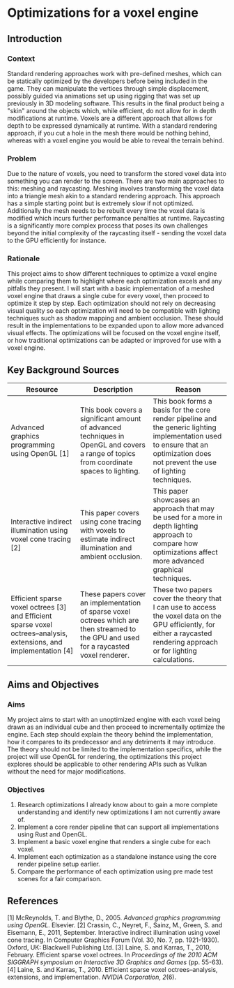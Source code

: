<!-- markdownlint-configure-file { "MD013": false } -->

# Optimizations for a voxel engine

## Introduction

### Context

Standard rendering approaches work with pre-defined meshes, which can be statically optimized by the developers before being included in the game. They can manipulate the vertices through simple displacement, possibly guided via animations set up using rigging that was set up previously in 3D modeling software. This results in the final product being a "skin" around the objects which, while efficient, do not allow for in depth modifications at runtime. Voxels are a different approach that allows for depth to be expressed dynamically at runtime. With a standard rendering approach, if you cut a hole in the mesh there would be nothing behind, whereas with a voxel engine you would be able to reveal the terrain behind.

### Problem

Due to the nature of voxels, you need to transform the stored voxel data into something you can render to the screen. There are two main approaches to this: meshing and raycasting. Meshing involves transforming the voxel data into a triangle mesh akin to a standard rendering approach. This approach has a simple starting point but is extremely slow if not optimized. Additionally the mesh needs to be rebuilt every time the voxel data is modified which incurs further performance penalties at runtime. Raycasting is a significantly more complex process that poses its own challenges beyond the initial complexity of the raycasting itself - sending the voxel data to the GPU efficiently for instance.

### Rationale

This project aims to show different techniques to optimize a voxel engine while comparing them to highlight where each optimization excels and any pitfalls they present. I will start with a basic implementation of a meshed voxel engine that draws a single cube for every voxel, then proceed to optimize it step by step. Each optimization should not rely on decreasing visual quality so each optimization will need to be compatible with lighting techniques such as shadow mapping and ambient occlusion. These should result in the implementations to be expanded upon to allow more advanced visual effects. The optimizations will be focused on the voxel engine itself, or how traditional optimizations can be adapted or improved for use with a voxel engine.

## Key Background Sources

| Resource                                                                                                           | Description                                                                                                                              | Reason                                                                                                                                                                            |
| ------------------------------------------------------------------------------------------------------------------ | ---------------------------------------------------------------------------------------------------------------------------------------- | --------------------------------------------------------------------------------------------------------------------------------------------------------------------------------- |
| Advanced graphics programming using OpenGL [1]                                                                     | This book covers a significant amount of advanced techniques in OpenGL and covers a range of topics from coordinate spaces to lighting.  | This book forms a basis for the core render pipeline and the generic lighting implementation used to ensure that an optimization does not prevent the use of lighting techniques. |
| Interactive indirect illumination using voxel cone tracing [2]                                                     | This paper covers using cone tracing with voxels to estimate indirect illumination and ambient occlusion.                                | This paper showcases an approach that may be used for a more in depth lighting approach to compare how optimizations affect more advanced graphical techniques.                   |
| Efficient sparse voxel octrees [3] and Efficient sparse voxel octrees–analysis, extensions, and implementation [4] | These papers cover an implementation of sparse voxel octrees which are then streamed to the GPU and used for a raycasted voxel renderer. | These two papers cover the theory that I can use to access the voxel data on the GPU efficiently, for either a raycasted rendering approach or for lighting calculations.         |

## Aims and Objectives

### Aims

My project aims to start with an unoptimized engine with each voxel being drawn as an individual cube and then proceed to incrementally optimize the engine. Each step should explain the theory behind the implementation, how it compares to its predecessor and any detriments it may introduce. The theory should not be limited to the implementation specifics, while the project will use OpenGL for rendering, the optimizations this project explores should be applicable to other rendering APIs such as Vulkan without the need for major modifications.

### Objectives

1. Research optimizations I already know about to gain a more complete understanding and identify new optimizations I am not currently aware of.
2. Implement a core render pipeline that can support all implementations using Rust and OpenGL.
3. Implement a basic voxel engine that renders a single cube for each voxel.
4. Implement each optimization as a standalone instance using the core render pipeline setup earlier.
5. Compare the performance of each optimization using pre made test scenes for a fair comparison.

## References

[1] McReynolds, T. and Blythe, D., 2005. _Advanced graphics programming using OpenGL_. Elsevier.
[2] Crassin, C., Neyret, F., Sainz, M., Green, S. and Eisemann, E., 2011, September. Interactive indirect illumination using voxel cone tracing. In Computer Graphics Forum (Vol. 30, No. 7, pp. 1921-1930). Oxford, UK: Blackwell Publishing Ltd.
[3] Laine, S. and Karras, T., 2010, February. Efficient sparse voxel octrees. In _Proceedings of the 2010 ACM SIGGRAPH symposium on Interactive 3D Graphics and Games_ (pp. 55-63).
[4] Laine, S. and Karras, T., 2010. Efficient sparse voxel octrees–analysis, extensions, and implementation. _NVIDIA Corporation_, _2_(6).
